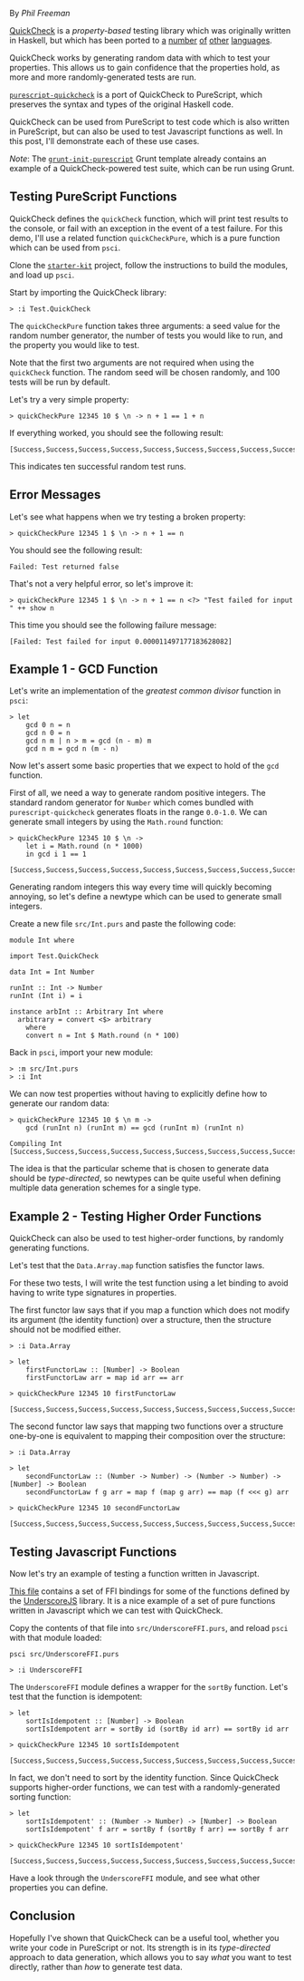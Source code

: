 By _Phil Freeman_
 
[QuickCheck](http://en.wikipedia.org/wiki/QuickCheck) is a _property-based_ testing library which was originally written in Haskell, but which has been ported to [a](https://github.com/mcandre/node-quickcheck) [number](https://github.com/mcandre/qc) [of](https://github.com/mcandre/cl-quickcheck) [other](https://pypi.python.org/pypi/pytest-quickcheck/) [languages](https://github.com/hayeah/rantly).

QuickCheck works by generating random data with which to test your properties. This allows us to gain confidence that the properties hold, as more and more randomly-generated tests are run.

[`purescript-quickcheck`](http://github.com/purescript/purescript-quickcheck) is a port of QuickCheck to PureScript, which preserves the syntax and types of the original Haskell code.

QuickCheck can be used from PureScript to test code which is also written in PureScript, but can also be used to test Javascript functions as well. In this post, I'll demonstrate each of these use cases.

_Note_: The [`grunt-init-purescript`](http://github.com/purescript-contrib/grunt-init-purescript) Grunt template already contains an example of a QuickCheck-powered test suite, which can be run using Grunt.

## Testing PureScript Functions

QuickCheck defines the `quickCheck` function, which will print test results to the console, or fail with an exception in the event of a test failure. For this demo, I'll use a related function `quickCheckPure`, which is a pure function which can be used from `psci`.

Clone the [`starter-kit`](http://github.com/purescript/starter-kit) project, follow the instructions to build the modules, and load up `psci`.

Start by importing the QuickCheck library:

```
> :i Test.QuickCheck
```

The `quickCheckPure` function takes three arguments: a seed value for the random number generator, the number of tests you would like to run, and the property you would like to test.

Note that the first two arguments are not required when using the `quickCheck` function. The random seed will be chosen randomly, and 100 tests will be run by default.

Let's try a very simple property:

```
> quickCheckPure 12345 10 $ \n -> n + 1 == 1 + n
``` 

If everything worked, you should see the following result:

```
[Success,Success,Success,Success,Success,Success,Success,Success,Success,Success]
```

This indicates ten successful random test runs.

## Error Messages

Let's see what happens when we try testing a broken property:

```
> quickCheckPure 12345 1 $ \n -> n + 1 == n 
```

You should see the following result:

```
Failed: Test returned false
```

That's not a very helpful error, so let's improve it:

```
> quickCheckPure 12345 1 $ \n -> n + 1 == n <?> "Test failed for input " ++ show n
``` 

This time you should see the following failure message:

```
[Failed: Test failed for input 0.000011497177183628082] 
```

## Example 1 - GCD Function

Let's write an implementation of the _greatest common divisor_ function in `psci`:

```
> let
    gcd 0 n = n
    gcd n 0 = n
    gcd n m | n > m = gcd (n - m) m
    gcd n m = gcd n (m - n)
```

Now let's assert some basic properties that we expect to hold of the `gcd` function.

First of all, we need a way to generate random positive integers. The standard random generator for `Number` which comes bundled with `purescript-quickcheck` generates floats in the range `0.0-1.0`. We can generate small integers by using the `Math.round` function:

```
> quickCheckPure 12345 10 $ \n -> 
    let i = Math.round (n * 1000)
    in gcd i 1 == 1

[Success,Success,Success,Success,Success,Success,Success,Success,Success,Success]
```

Generating random integers this way every time will quickly becoming annoying, so let's define a newtype which can be used to generate small integers.

Create a new file `src/Int.purs` and paste the following code:

```
module Int where

import Test.QuickCheck

data Int = Int Number

runInt :: Int -> Number
runInt (Int i) = i

instance arbInt :: Arbitrary Int where
  arbitrary = convert <$> arbitrary
    where
    convert n = Int $ Math.round (n * 100)
```

Back in `psci`, import your new module:

```
> :m src/Int.purs
> :i Int
```

We can now test properties without having to explicitly define how to generate our random data:

```
> quickCheckPure 12345 10 $ \n m ->
    gcd (runInt n) (runInt m) == gcd (runInt m) (runInt n)

Compiling Int
[Success,Success,Success,Success,Success,Success,Success,Success,Success,Success]
```

The idea is that the particular scheme that is chosen to generate data should be _type-directed_, so newtypes can be quite useful when defining multiple data generation schemes for a single type.

## Example 2 - Testing Higher Order Functions

QuickCheck can also be used to test higher-order functions, by randomly generating functions.

Let's test that the `Data.Array.map` function satisfies the functor laws.

For these two tests, I will write the test function using a let binding to avoid having to write type signatures in properties.

The first functor law says that if you map a function which does not modify its argument (the identity function) over a structure, then the structure should not be modified either.

```
> :i Data.Array

> let 
    firstFunctorLaw :: [Number] -> Boolean
    firstFunctorLaw arr = map id arr == arr

> quickCheckPure 12345 10 firstFunctorLaw

[Success,Success,Success,Success,Success,Success,Success,Success,Success,Success]
```

The second functor law says that mapping two functions over a structure one-by-one is equivalent to mapping their composition over the structure:

```
> :i Data.Array

> let
    secondFunctorLaw :: (Number -> Number) -> (Number -> Number) -> [Number] -> Boolean
    secondFunctorLaw f g arr = map f (map g arr) == map (f <<< g) arr
  
> quickCheckPure 12345 10 secondFunctorLaw

[Success,Success,Success,Success,Success,Success,Success,Success,Success,Success]
```

## Testing Javascript Functions

Now let's try an example of testing a function written in Javascript.

[This file](https://gist.github.com/paf31/3aedd6c3e3ac5c8a78e7) contains a set of FFI bindings for some of the functions defined by the [UnderscoreJS](http://underscorejs.org/) library. It is a nice example of a set of pure functions written in Javascript which we can test with QuickCheck.

Copy the contents of that file into `src/UnderscoreFFI.purs`, and reload `psci` with that module loaded:

```
psci src/UnderscoreFFI.purs

> :i UnderscoreFFI
```

The `UnderscoreFFI` module defines a wrapper for the `sortBy` function. Let's test that the function is idempotent:

```
> let 
    sortIsIdempotent :: [Number] -> Boolean
    sortIsIdempotent arr = sortBy id (sortBy id arr) == sortBy id arr
  
> quickCheckPure 12345 10 sortIsIdempotent
  
[Success,Success,Success,Success,Success,Success,Success,Success,Success,Success]
```

In fact, we don't need to sort by the identity function. Since QuickCheck supports higher-order functions, we can test with a randomly-generated sorting function:

```
> let 
    sortIsIdempotent' :: (Number -> Number) -> [Number] -> Boolean
    sortIsIdempotent' f arr = sortBy f (sortBy f arr) == sortBy f arr
  
> quickCheckPure 12345 10 sortIsIdempotent'
  
[Success,Success,Success,Success,Success,Success,Success,Success,Success,Success]
```

Have a look through the `UnderscoreFFI` module, and see what other properties you can define.

## Conclusion

Hopefully I've shown that QuickCheck can be a useful tool, whether you write your code in PureScript or not. Its strength is in its _type-directed_ approach to data generation, which allows you to say _what_ you want to test directly, rather than _how_ to generate test data.